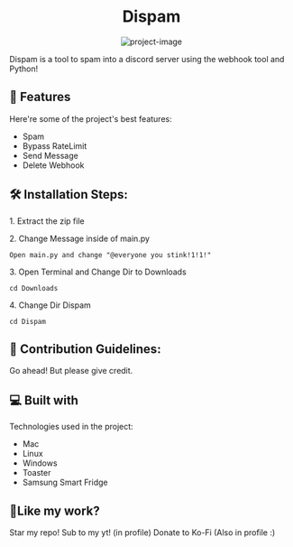 <h1 align="center" id="title">Dispam</h1>

<p align="center"><img src="https://preview.redd.it/o3wqv82oqup91.png?auto=webp&amp;s=4e747550dfcf8eb1e13bdd970ae72e22106f666e" alt="project-image"></p>

<p id="description">Dispam is a tool to spam into a discord server using the webhook tool and Python!</p>

  
  
<h2>🧐 Features</h2>

Here're some of the project's best features:

*   Spam
*   Bypass RateLimit
*   Send Message
*   Delete Webhook

<h2>🛠️ Installation Steps:</h2>

<p>1. Extract the zip file</p>

<p>2. Change Message inside of main.py</p>

```
Open main.py and change "@everyone you stink!1!1!"
```

<p>3. Open Terminal and Change Dir to Downloads</p>

```
cd Downloads
```

<p>4. Change Dir Dispam</p>

```
cd Dispam
```

<h2>🍰 Contribution Guidelines:</h2>

Go ahead! But please give credit.

  
  
<h2>💻 Built with</h2>

Technologies used in the project:

*   Mac
*   Linux
*   Windows
*   Toaster
*   Samsung Smart Fridge

<h2>💖Like my work?</h2>

Star my repo! Sub to my yt! (in profile) Donate to Ko-Fi (Also in profile :)
